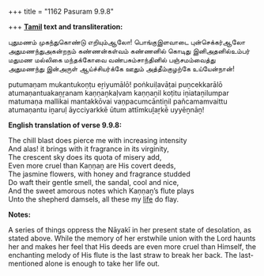 +++
title = "1162 Pasuram 9.9.8"

+++
**[Tamil](/definition/tamil#history "show Tamil definitions") text and transliteration:**

புதுமணம் முகந்துகொண்டு எறியும்ஆலோ! பொங்குஇளவாடை புன்செக்கர்ஆலோ  
அதுமணந்துஅகன்றநம் கண்ணன்கள்வம் கண்ணனில் கொடிது இனிஅதனில்உம்பர்  
மதுமண மல்லிகை மந்தக்கோவை வண்பசும்சாந்தினில் பஞ்சமம்வைத்து  
அதுமணந்து இன்அருள் ஆய்ச்சியர்க்கே ஊதும் அத்தீம்குழற்கே உய்யேன்நான்!

putumaṇam mukantukoṇṭu eṟiyumālō! poṅkuiḷavāṭai puṉcekkarālō  
atumaṇantuakaṉṟanam kaṇṇaṉkaḷvam kaṇṇaṉil koṭitu iṉiataṉilumpar  
matumaṇa mallikai mantakkōvai vaṇpacumcāntiṉil pañcamamvaittu  
atumaṇantu iṉaruḷ āycciyarkkē ūtum attīmkuḻaṟkē uyyēṉnāṉ!

**English translation of verse 9.9.8:**

The chill blast does pierce me with increasing intensity  
And alas! it brings with it fragrance in its virginity,  
The crescent sky does its quota of misery add,  
Even more cruel than Kaṇṇaṉ are His covert deeds,  
The jasmine flowers, with honey and fragrance studded  
Do waft their gentle smell, the sandal, cool and nice,  
And the sweet amorous notes which Kaṇṇaṉ’s flute plays  
Unto the shepherd damsels, all these my [life](/definition/life#history "show life definitions") do flay.

**Notes:**

A series of things oppress the Nāyakī in her present state of desolation, as stated above. While the memory of her erstwhile union with the Lord haunts her and makes her feel that His deeds are even more cruel than Himself, the enchanting melody of His flute is the last straw to break her back. The last-mentioned alone is enough to take her life out.



